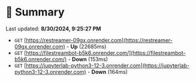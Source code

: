 # 📖 Summary
Last updated: **8/30/2024, 9:25:27 PM**

- `GET` [https://restreamer-09gx.onrender.com](https://restreamer-09gx.onrender.com) - **Up** (22685ms)
- `GET` [https://filestreambot-b5k6.onrender.com/](https://filestreambot-b5k6.onrender.com/) - **Down** (153ms)
- `GET` [https://jupyterlab-python3-12-3.onrender.com](https://jupyterlab-python3-12-3.onrender.com) - **Down** (164ms)
